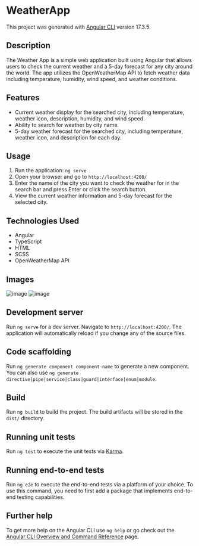 # WeatherApp

This project was generated with [Angular CLI](https://github.com/angular/angular-cli) version 17.3.5.

## Description
The Weather App is a simple web application built using Angular that allows users to check the current weather and a 5-day forecast for any city around the world. The app utilizes the OpenWeatherMap API to fetch weather data including temperature, humidity, wind speed, and weather conditions.

## Features
- Current weather display for the searched city, including temperature, weather icon, description, humidity, and wind speed.
- Ability to search for weather by city name.
- 5-day weather forecast for the searched city, including temperature, weather icon, and description for each day.

## Usage
1. Run the application: `ng serve`
2. Open your browser and go to `http://localhost:4200/`
3. Enter the name of the city you want to check the weather for in the search bar and press Enter or click the search button.
4. View the current weather information and 5-day forecast for the selected city.

## Technologies Used
- Angular
- TypeScript
- HTML
- SCSS
- OpenWeatherMap API

## Images
![image](https://github.com/stanislava-pavlova/angular-w5/assets/118082248/649375f1-a3e5-4403-90a4-484a0429218f)
![image](https://github.com/stanislava-pavlova/angular-w5/assets/118082248/f9f25d42-9675-49cf-a0ce-e18a940cd384)


## Development server

Run `ng serve` for a dev server. Navigate to `http://localhost:4200/`. The application will automatically reload if you change any of the source files.

## Code scaffolding

Run `ng generate component component-name` to generate a new component. You can also use `ng generate directive|pipe|service|class|guard|interface|enum|module`.

## Build

Run `ng build` to build the project. The build artifacts will be stored in the `dist/` directory.

## Running unit tests

Run `ng test` to execute the unit tests via [Karma](https://karma-runner.github.io).

## Running end-to-end tests

Run `ng e2e` to execute the end-to-end tests via a platform of your choice. To use this command, you need to first add a package that implements end-to-end testing capabilities.

## Further help

To get more help on the Angular CLI use `ng help` or go check out the [Angular CLI Overview and Command Reference](https://angular.io/cli) page.

